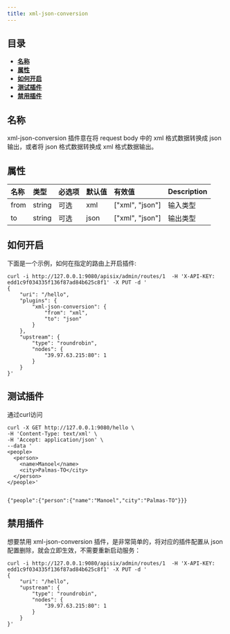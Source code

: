 ```yaml
---
title: xml-json-conversion
---
```



<!--
#
# Licensed to the Apache Software Foundation (ASF) under one or more
# contributor license agreements.  See the NOTICE file distributed with
# this work for additional information regarding copyright ownership.
# The ASF licenses this file to You under the Apache License, Version 2.0
# (the "License"); you may not use this file except in compliance with
# the License.  You may obtain a copy of the License at
#
#     http://www.apache.org/licenses/LICENSE-2.0
#
# Unless required by applicable law or agreed to in writing, software
# distributed under the License is distributed on an "AS IS" BASIS,
# WITHOUT WARRANTIES OR CONDITIONS OF ANY KIND, either express or implied.
# See the License for the specific language governing permissions and
# limitations under the License.
#
-->

## 目录

- [**名称**](#名称)
- [**属性**](#属性)
- [**如何开启**](#如何开启)
- [**测试插件**](#测试插件)
- [**禁用插件**](#禁用插件)

## 名称

xml-json-conversion 插件意在将 request body 中的 xml 格式数据转换成 json 输出，或者将 json 格式数据转换成 xml 格式数据输出。

## 属性

| 名称           | 类型    | 必选项   | 默认值   | 有效值                       | Description  |
|:--------------|:--------|:--------|:-------|:----------------------------|:-------------|
| from          | string  | 可选    | xml     | ["xml", "json"]             | 输入类型  |
| to            | string  | 可选    | json    | ["xml", "json"]             | 输出类型  |

## 如何开启

下面是一个示例，如何在指定的路由上开启插件:

```shell
curl -i http://127.0.0.1:9080/apisix/admin/routes/1  -H 'X-API-KEY: edd1c9f034335f136f87ad84b625c8f1' -X PUT -d '
{
    "uri": "/hello",
    "plugins": {
        "xml-json-conversion": {
            "from": "xml",
            "to": "json"
        }
    },
    "upstream": {
        "type": "roundrobin",
        "nodes": {
            "39.97.63.215:80": 1
        }
    }
}'
```

## 测试插件

通过curl访问

```shell
curl -X GET http://127.0.0.1:9080/hello \
-H 'Content-Type: text/xml' \
-H 'Accept: application/json' \
--data '
<people>
  <person>
    <name>Manoel</name>
    <city>Palmas-TO</city>
  </person>
</people>'


{"people":{"person":{"name":"Manoel","city":"Palmas-TO"}}}
```

## 禁用插件

想要禁用 xml-json-conversion 插件，是非常简单的，将对应的插件配置从 json 配置删除，就会立即生效，不需要重新启动服务：

```shell
curl -i http://127.0.0.1:9080/apisix/admin/routes/1  -H 'X-API-KEY: edd1c9f034335f136f87ad84b625c8f1' -X PUT -d '
{
    "uri": "/hello",
    "upstream": {
        "type": "roundrobin",
        "nodes": {
            "39.97.63.215:80": 1
        }
    }
}'
```
